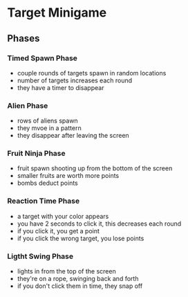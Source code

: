 # Target Minigame

## Phases

### Timed Spawn Phase

- couple rounds of targets spawn in random locations
- number of targets increases each round
- they have a timer to disappear

### Alien Phase

- rows of aliens spawn
- they mvoe in a pattern
- they disappear after leaving the screen

### Fruit Ninja Phase

- fruit spawn shooting up from the bottom of the screen
- smaller fruits are worth more points
- bombs deduct points

### Reaction Time Phase

- a target with your color appears
- you have 2 seconds to click it, this decreases each round
- if you click it, you get a point
- if you click the wrong target, you lose points

### Ligtht Swing Phase

- lights in from the top of the screen
- they're on a rope, swinging back and forth
- if you don't click them in time, they snap off
